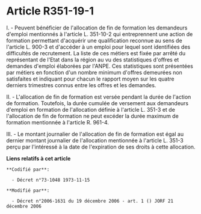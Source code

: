 # Article R351-19-1

I. - Peuvent bénéficier de l'allocation de fin de formation les demandeurs d'emploi mentionnés à l'article L. 351-10-2 qui
entreprennent une action de formation permettant d'acquérir une qualification reconnue au sens de l'article L. 900-3 et
d'accéder à un emploi pour lequel sont identifiées des difficultés de recrutement. La liste de ces métiers est fixée par
arrêté du représentant de l'Etat dans la région au vu des statistiques d'offres et demandes d'emploi élaborées par l'ANPE.
Ces statistiques sont présentées par métiers en fonction d'un nombre minimum d'offres demeurées non satisfaites et indiquant
pour chacun le rapport moyen sur les quatre derniers trimestres connus entre les offres et les demandes.

II. - L'allocation de fin de formation est versée pendant la durée de l'action de formation. Toutefois, la durée cumulée de
versement aux demandeurs d'emploi en formation de l'allocation définie à l'article L. 351-3 et de l'allocation de fin de
formation ne peut excéder la durée maximum de formation mentionnée à l'article R. 961-4.

III. - Le montant journalier de l'allocation de fin de formation est égal au dernier montant journalier de l'allocation
mentionnée à l'article L. 351-3 perçu par l'intéressé à la date de l'expiration de ses droits à cette allocation.

**Liens relatifs à cet article**

	**Codifié par**:

	  - Décret n°73-1048 1973-11-15

	**Modifié par**:

	  - Décret n°2006-1631 du 19 décembre 2006 - art. 1 () JORF 21 décembre 2006
